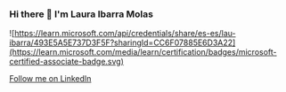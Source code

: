 ### Hi there 👋 I'm Laura Ibarra Molas

![https://learn.microsoft.com/api/credentials/share/es-es/lau-ibarra/493E5A5E737D3F5F?sharingId=CC6F07885E6D3A22](https://learn.microsoft.com/media/learn/certification/badges/microsoft-certified-associate-badge.svg)


[Follow me on LinkedIn](www.linkedin.com/comm/mynetwork/discovery-see-all?usecase=PEOPLE_FOLLOWS&followMember=lauraibarra)

     
<!--
[![trophy](https://github-profile-trophy.vercel.app/?username=lau-ibarra)](https://github.com/lau-ibarra/github-profile-trophy)


**lau-ibarra/lau-ibarra** is a ✨ _special_ ✨ repository because its `README.md` (this file) appears on your GitHub profile.

Here are some ideas to get you started:

- 🔭 I’m currently working on ...
- 🌱 I’m currently learning ...
- 👯 I’m looking to collaborate on ...
- 🤔 I’m looking for help with ...
- 💬 Ask me about ...
- 📫 How to reach me: ...
- 😄 Pronouns: ...
- ⚡ Fun fact: ...
-->
